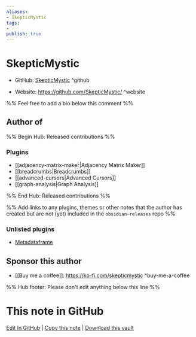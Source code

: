 ```yaml
---
aliases:
- SkepticMystic
tags:
- 
publish: true
---
```


# SkepticMystic

- GitHub: [SkepticMystic](https://github.com/SkepticMystic/) ^github
<!-- - Discord: `@` ^discord-->
- Website: <https://github.com/SkepticMystic/> ^website
<!-- - [[Publish sites|Publish site]]: <https://> ^publish-->

%% Feel free to add a bio below this comment %%


## Author of

%% Begin Hub: Released contributions %%
### Plugins
- [[adjacency-matrix-maker|Adjacency Matrix Maker]]
- [[breadcrumbs|Breadcrumbs]]
- [[advanced-cursors|Advanced Cursors]]
- [[graph-analysis|Graph Analysis]]

%% End Hub: Released contributions %%

%% Add links to any plugins, themes or other notes that the author has created but are not (yet) included in the `obsidian-releases` repo %%

### Unlisted plugins

- [Metadataframe](https://github.com/SkepticMystic/metadataframe)

<!--
### Others
-->

## Sponsor this author

<!-- - [[GitHub sponsors]]: [Sponsor @SkepticMystic on GitHub Sponsors](https://github.com/sponsors/SkepticMystic) ^github-sponsor-->
- [[Buy me a coffee]]: <https://ko-fi.com/skepticmystic> ^buy-me-a-coffee
<!-- - [[PayPal]]: <https://> ^paypal-->
<!-- - [[Patreon]]: <https://> ^patreon-->

<!--
## Follow this author
-->

<!-- - [[YouTube Channels|On YouTube]]: <https://> ^youtube-->
<!-- - Twitter: <https://> ^twitter-->
<!-- - ... -->

%% Hub footer: Please don't edit anything below this line %%

# This note in GitHub

<span class="git-footer">[Edit In GitHub](https://github.dev/obsidian-community/obsidian-hub/blob/main/01%20-%20Community/People/SkepticMystic.md "git-hub-edit-note") | [Copy this note](https://raw.githubusercontent.com/obsidian-community/obsidian-hub/main/01%20-%20Community/People/SkepticMystic.md "git-hub-copy-note") | [Download this vault](https://github.com/obsidian-community/obsidian-hub/archive/refs/heads/main.zip "git-hub-download-vault") </span>
